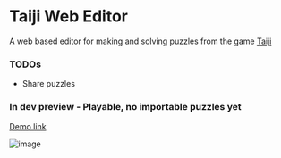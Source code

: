 # Taiji Web Editor

A web based editor for making and solving puzzles from the game [Taiji](https://store.steampowered.com/app/1141580/Taiji/)

### TODOs
+ Share puzzles

### In dev preview - Playable, no importable puzzles yet

[Demo link](https://hiumee.github.io/react/taiji/)

![image](https://user-images.githubusercontent.com/42638867/190605890-d397c883-c1b9-4149-bc03-af9eff14f72d.png)
